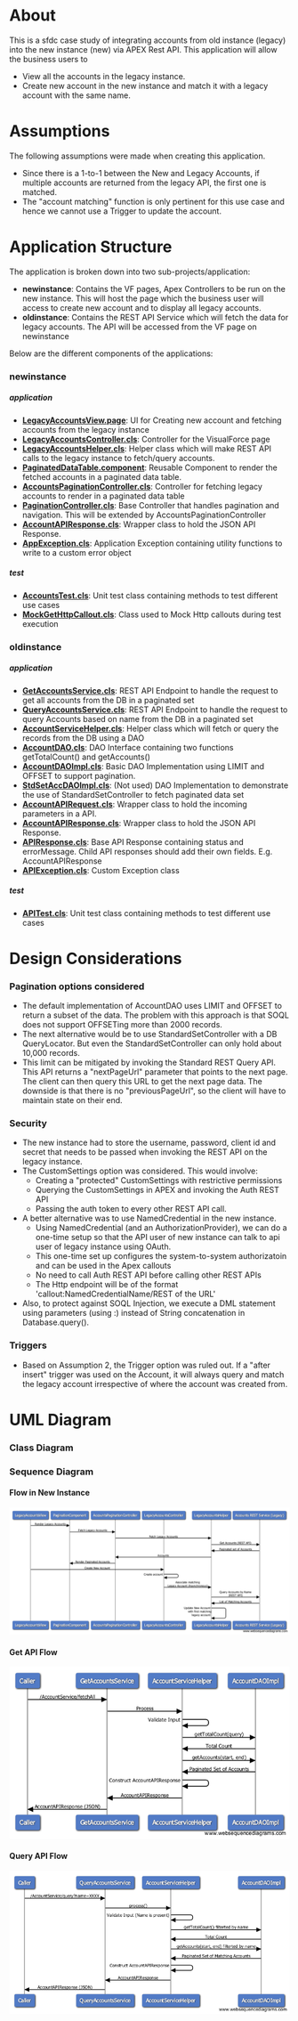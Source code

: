 # About
This is a sfdc case study of integrating accounts from old instance (legacy) into the new instance (new) via APEX Rest API. This application will allow the business users to 
- View all the accounts in the legacy instance.
- Create new account in the new instance and match it with a legacy account with the same name.

# Assumptions
The following assumptions were made when creating this application.
- Since there is a 1-to-1 between the New and Legacy Accounts, if multiple accounts are returned from the legacy API, the first one is matched.
- The "account matching" function is only pertinent for this use case and hence we cannot use a Trigger to update the account.

# Application Structure
The application is broken down into two sub-projects/application:
  - **newinstance**: Contains the VF pages, Apex Controllers to be run on the new instance. This will host the page which the business user will access to create new account and to display all legacy accounts.
  - **oldinstance**: Contains the REST API Service which will fetch the data for legacy accounts. The API will be accessed from the VF page on newinstance

Below are the different components of the applications:
### newinstance
##### application
  - **[LegacyAccountsView.page]**: UI for Creating new account and fetching accounts from the legacy instance
  - **[LegacyAccountsController.cls]**: Controller for the VisualForce page
  - **[LegacyAccountsHelper.cls]**: Helper class which will make REST API calls to the legacy instance to fetch/query accounts.
  - **[PaginatedDataTable.component]**: Reusable Component to render the fetched accounts in a paginated data table.
  - **[AccountsPaginationController.cls]**: Controller for fetching legacy accounts to render in a paginated data table
  - **[PaginationController.cls]**: Base Controller that handles pagination and navigation. This will be extended by AccountsPaginationController
  - **[AccountAPIResponse.cls]**: Wrapper class to hold the JSON API Response.
  - **[AppException.cls]**: Application Exception containing utility functions to write to a custom error object
  
##### test
  - **[AccountsTest.cls]**: Unit test class containing methods to test different use cases
  - **[MockGetHttpCallout.cls]**: Class used to Mock Http callouts during test execution
 
### oldinstance
##### application
  - **[GetAccountsService.cls]**: REST API Endpoint to handle the request to get all accounts from the DB in a paginated set
  - **[QueryAccountsService.cls]**: REST API Endpoint to handle the request to query Accounts based on name from the DB in a paginated set
  - **[AccountServiceHelper.cls]**: Helper class which will fetch or query the records from the DB using a DAO
  - **[AccountDAO.cls]**: DAO Interface containing two functions getTotalCount() and getAccounts()
  - **[AccountDAOImpl.cls]**: Basic DAO Implementation using LIMIT and OFFSET to support pagination.
  - **[StdSetAccDAOImpl.cls]**: (Not used) DAO Implementation to demonstrate the use of StandardSetController to fetch paginated data set
  - **[AccountAPIRequest.cls]**: Wrapper class to hold the incoming parameters in a API.
  - **[AccountAPIResponse.cls]**: Wrapper class to hold the JSON API Response.
  - **[APIResponse.cls]**: Base API Response containing status and errorMessage. Child API responses should add their own fields. E.g. AccountAPIResponse
  - **[APIException.cls]**: Custom Exception class
  
##### test
  - **[APITest.cls]**: Unit test class containing methods to test different use cases

# Design Considerations
### Pagination options considered
- The default implementation of AccountDAO uses LIMIT and OFFSET to return a subset of the data. The problem with this approach is that SOQL does not support OFFSETing more than 2000 records.
- The next alternative would be to use StandardSetController with a DB QueryLocator. But even the StandardSetController can only hold about 10,000 records.
- This limit can be mitigated by invoking the Standard REST Query API. This API returns a "nextPageUrl" parameter that points to the next page. The client can then query this URL to get the next page data. The downside is that there is no "previousPageUrl", so the client will have to maintain state on their end.

### Security
- The new instance had to store the username, password, client id and secret that needs to be passed when invoking the REST API on the legacy instance. 
- The CustomSettings option was considered. This would involve:
    * Creating a "protected" CustomSettings with restrictive permissions
    * Querying the CustomSettings in APEX and invoking the Auth REST API
    * Passing the auth token to every other REST API call.
- A better alternative was to use NamedCredential in the new instance. 
    -  Using NamedCredential (and an AuthorizationProvider), we can do a one-time setup so that the API user of new instance can talk to api user of legacy instance using OAuth. 
    -  This one-time set up configures the system-to-system authorizatoin and can be used in the Apex callouts
    -  No need to call Auth REST API before calling other REST APIs
    -  The Http endpoint will be of the format 'callout:NamedCredentialName/REST of the URL'
- Also, to protect against SOQL Injection, we execute a DML statement using parameters (using :) instead of String concatenation in Database.query().

### Triggers
- Based on Assumption 2, the Trigger option was ruled out. If a "after insert" trigger was used on the Account, it will always query and match the legacy account irrespective of where the account was created from.


# UML Diagram
### Class Diagram

### Sequence Diagram

#### Flow in New Instance
![New Instance Flow](artifacts/NewInstaceFlow.png)
#### Get API Flow
![Get API Flow](artifacts/GetAccountsFlow.png)
#### Query API Flow
![Query API Flow](artifacts/QueryAccountsFlow.png)



[LegacyAccountsView.page]: <newInstance/src/pages/LegacyAccountsView.page>
[LegacyAccountsController.cls]: <newInstance/src/classes/LegacyAccountsController.cls>
[LegacyAccountsHelper.cls]: <newInstance/src/classes/LegacyAccountsHelper.cls>
[PaginatedDataTable.component]: <newInstance/src/components/PaginatedDataTable.component>
[AccountsPaginationController.cls]: <newInstance/src/classes/AccountsPaginationController.cls>
[PaginationController.cls]: <newInstance/src/classes/PaginationController.cls>
[AccountAPIResponse.cls]: <newInstance/src/classes/AccountAPIResponse.cls>
[AppException.cls]: <newInstance/src/classes/AppException.cls>
[AccountsTest.cls]: <newInstance/src/classes/AccountsTest.cls>
[MockGetHttpCallout.cls]: <newInstance/src/classes/MockGetHttpCallout.cls>
[GetAccountsService.cls]: <oldInstance/src/classes/GetAccountsService.cls>
[QueryAccountsService.cls]: <oldInstance/src/classes/QueryAccountsService.cls>
[AccountServiceHelper.cls]: <oldInstance/src/classes/AccountServiceHelper.cls>
[AccountDAO.cls]: <oldInstance/src/classes/AccountDAO.cls>
[AccountDAOImpl.cls]: <oldInstance/src/classes/AccountDAOImpl.cls>
[StdSetAccDAOImpl.cls]: <oldInstance/src/classes/StdSetAccDAOImpl.cls>
[AccountAPIRequest.cls]: <oldInstance/src/classes/AccountAPIRequest.cls>
[AccountAPIResponse2.cls]: <oldInstance/src/classes/AccountAPIResponse.cls>
[APIResponse.cls]: <oldInstance/src/classes/APIResponse.cls>
[APIException.cls]: <oldInstance/src/classes/APIException.cls>
[APITest.cls]: <oldInstance/src/classes/APITest.cls>